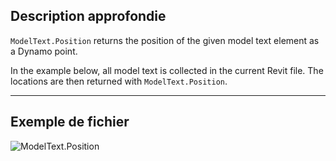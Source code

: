 ## Description approfondie
`ModelText.Position` returns the position of the given model text element as a Dynamo point.

In the example below, all model text is collected in the current Revit file. The locations are then returned with `ModelText.Position`.
___
## Exemple de fichier

![ModelText.Position](./Revit.Elements.ModelText.Position_img.jpg)
